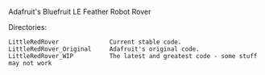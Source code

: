 Adafruit's Bluefruit LE Feather Robot Rover

Directories:

	LittleRedRover				Current stable code.
	LittleRedRover_Original		Adafruit's original code.
	LittleRedRover_WIP			The latest and greatest code - some stuff may not work
